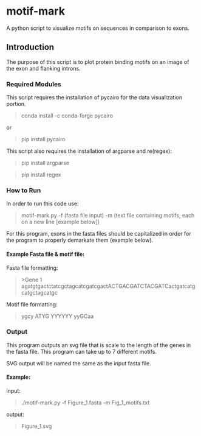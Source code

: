 # motif-mark
A python script to visualize motifs on sequences in comparison to exons.


## Introduction

The purpose of this script is to plot protein binding motifs on an image of the exon and flanking introns.

### Required Modules

This script requires the installation of pycairo for the data visualization portion.

>conda install -c conda-forge pycairo

or 

>pip install pycairo

This script also requires the installation  of argparse and re(regex):

>pip install argparse

>pip install regex


### How to Run

In order to run this code use:

>motif-mark.py -f (fasta file input) -m (text file containing motifs, each on a new line [example below])

For this program, exons in the fasta files should be capitalized  in order for the program to properly demarkate them (example below).


#### Example Fasta file & motif file:

Fasta file formatting:
>\>Gene 1
>agatgtgactctatcgctagcatcgatcgactACTGACGATCTACGATCactgatcatgcatgctagcatgc

Motif file formatting:
>ygcy 
>ATYG 
>YYYYYY 
>yyGCaa 


### Output

This program outputs an svg file that is scale to the length of the genes in the fasta file. This program can take up to 7 different motifs.

SVG output will be named the same as the input fasta file.


#### Example:

input:
>./motif-mark.py -f Figure_1.fasta -m Fig_1_motifs.txt

output:
>Figure_1.svg

